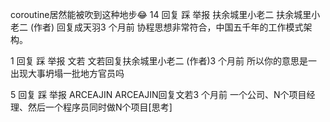 coroutine居然能被吹到这种地步😂
​14
​回复
​踩
​举报
扶余城里小老二
扶余城里小老二 (作者) 回复成天羽3 个月前
协程思想非常符合，中国五千年的工作模式架构。

​1
​回复
​踩
​举报
文若
文若回复扶余城里小老二 (作者)3 个月前
所以你的意思是一出现大事坍塌一批地方官员吗

​5
​回复
​踩
​举报
ARCEAJIN
ARCEAJIN回复文若3 个月前
一个公司、N个项目经理、然后一个程序员同时做N个项目[思考]